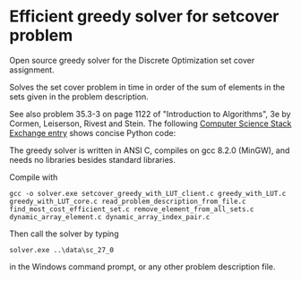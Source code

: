 Efficient greedy solver for setcover problem
============================================

Open source greedy solver for the Discrete Optimization set cover assignment.

Solves the set cover problem in time in order of the sum of elements in the sets given in the problem description.

See also problem 35.3-3 on page 1122 of "Introduction to Algorithms", 3e by Cormen, Leiserson, Rivest and Stein.
The following [Computer Science Stack Exchange entry](https://cs.stackexchange.com/questions/16142/how-to-implement-greedy-set-cover-in-a-way-that-it-runs-in-linear-time)  shows concise Python code:

The greedy solver is written in ANSI C, compiles on gcc 8.2.0 (MinGW), and needs no libraries besides standard libraries.

Compile with

`gcc -o solver.exe setcover_greedy_with_LUT_client.c greedy_with_LUT.c greedy_with_LUT_core.c read_problem_description_from_file.c find_most_cost_efficient_set.c remove_element_from_all_sets.c dynamic_array_element.c dynamic_array_index_pair.c`

Then call the solver by typing

`solver.exe ..\data\sc_27_0`

in the Windows command prompt, or any other problem description file.